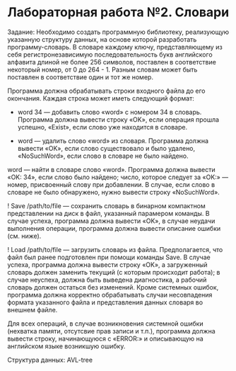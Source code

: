# Лабораторная работа №2. Словари



Задание: Необходимо создать программную библиотеку, реализующую указанную структуру данных, на основе которой разработать программу-словарь. В словаре каждому ключу, представляющему из себя регистронезависимую последовательность букв английского алфавита длиной не более 256 символов, поставлен в соответствие некоторый номер, от 0 до 264 - 1. Разным словам может быть поставлен в соответствие один и тот же номер.

Программа должна обрабатывать строки входного файла до его окончания. Каждая строка может иметь следующий формат:

+ word 34 — добавить слово «word» с номером 34 в словарь. Программа должна вывести строку «OK», если операция прошла успешно, «Exist», если слово уже находится в словаре.

- word — удалить слово «word» из словаря. Программа должна вывести «OK», если слово существовало и было удалено, «NoSuchWord», если слово в словаре не было найдено.

word — найти в словаре слово «word». Программа должна вывести «OK: 34», если слово было найдено; число, которое следует за «OK:» — номер, присвоенный слову при добавлении. В случае, если слово в словаре не было обнаружено, нужно вывести строку «NoSuchWord».

! Save /path/to/file — сохранить словарь в бинарном компактном представлении на диск в файл, указанный парамером команды. В случае успеха, программа должна вывести «OK», в случае неудачи выполнения операции, программа должна вывести описание ошибки (см. ниже).

! Load /path/to/file — загрузить словарь из файла. Предполагается, что файл был ранее подготовлен при помощи команды Save. В случае успеха, программа должна вывести строку «OK», а загруженный словарь должен заменить текущий (с которым происходит работа); в случае неуспеха, должна быть выведена диагностика, а рабочий словарь должен остаться без изменений. Кроме системных ошибок, программа должна корректно обрабатывать случаи несовпадения формата указанного файла и представления данных словаря во внешнем файле.

Для всех операций, в случае возникновения системной ошибки (нехватка памяти, отсутсвие прав записи и т.п.), программа должна вывести строку, начинающуюся с «ERROR:» и описывающую на английском языке возникшую ошибку.

Структура данных: AVL-tree
